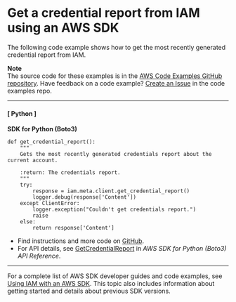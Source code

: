 # Get a credential report from IAM using an AWS SDK<a name="example_iam_GetCredentialReport_section"></a>

The following code example shows how to get the most recently generated credential report from IAM\.

**Note**  
The source code for these examples is in the [AWS Code Examples GitHub repository](https://github.com/awsdocs/aws-doc-sdk-examples)\. Have feedback on a code example? [Create an Issue](https://github.com/awsdocs/aws-doc-sdk-examples/issues/new/choose) in the code examples repo\. 

------
#### [ Python ]

**SDK for Python \(Boto3\)**  
  

```
def get_credential_report():
    """
    Gets the most recently generated credentials report about the current account.

    :return: The credentials report.
    """
    try:
        response = iam.meta.client.get_credential_report()
        logger.debug(response['Content'])
    except ClientError:
        logger.exception("Couldn't get credentials report.")
        raise
    else:
        return response['Content']
```
+  Find instructions and more code on [GitHub](https://github.com/awsdocs/aws-doc-sdk-examples/tree/main/python/example_code/iam/iam_basics#code-examples)\. 
+  For API details, see [GetCredentialReport](https://docs.aws.amazon.com/goto/boto3/iam-2010-05-08/GetCredentialReport) in *AWS SDK for Python \(Boto3\) API Reference*\. 

------

For a complete list of AWS SDK developer guides and code examples, see [Using IAM with an AWS SDK](sdk-general-information-section.md)\. This topic also includes information about getting started and details about previous SDK versions\.